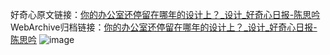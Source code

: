 好奇心原文链接：[你的办公室还停留在哪年的设计上？_设计_好奇心日报-陈思吟](https://www.qdaily.com/articles/1280.html)
WebArchive归档链接：[你的办公室还停留在哪年的设计上？_设计_好奇心日报-陈思吟](http://web.archive.org/web/20181001154452/http://www.qdaily.com:80/articles/1280.html)
![image](http://ww3.sinaimg.cn/large/007d5XDply1g3v4cswi4ij30u060de81)